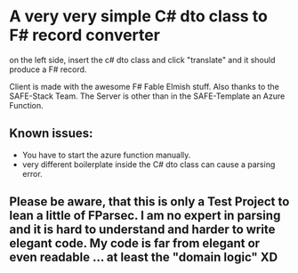 # A very very simple C# dto class to F# record converter

on the left side, insert the c# dto class and click "translate" and it should produce a F# record.

Client is made with the awesome F# Fable Elmish stuff. Also thanks to the SAFE-Stack Team.
The Server is other than in the SAFE-Template an Azure Function.

## Known issues:

* You have to start the azure function manually.
* very different boilerplate inside the C# dto class can cause a parsing error.

## Please be aware, that this is only a Test Project to lean a little of FParsec. I am no expert in parsing and it is hard to understand and harder to write elegant code. My code is far from elegant or even readable ... at least the "domain logic" XD
